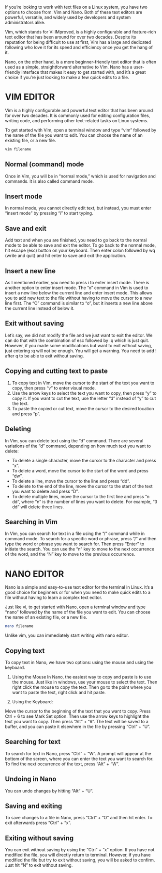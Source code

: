 If you’re looking to work with text files on a Linux system, you have two options to choose from: Vim and Nano. Both of these text editors are powerful, versatile, and widely used by developers and system administrators alike.

Vim, which stands for Vi IMproved, is a highly configurable and feature-rich text editor that has been around for over two decades. Despite its reputation for being difficult to use at first, Vim has a large and dedicated following who love it for its speed and efficiency once you get the hang of it.

Nano, on the other hand, is a more beginner-friendly text editor that is often used as a simple, straightforward alternative to Vim. Nano has a user-friendly interface that makes it easy to get started with, and it’s a great choice if you’re just looking to make a few quick edits to a file.

# VIM EDITOR
Vim is a highly configurable and powerful text editor that has been around for over two decades. It is commonly used for editing configuration files, writing code, and performing other text-related tasks on Linux systems.

To get started with Vim, open a terminal window and type “vim” followed by the name of the file you want to edit. You can choose the name of an existing file, or a new file.

```bash
vim filename
```
## Normal (command) mode

Once in Vim, you will be in “normal mode,” which is used for navigation and commands. It is also called command mode.

## Insert mode

In normal mode, you cannot directly edit text, but instead, you must enter “insert mode” by pressing “i” to start typing.

## Save and exit

Add text and when you are finished, you need to go back to the normal mode to be able to save and exit the editor. To go back to the normal mode, hit escape (esc) button on your keyboard. Then enter colon followed by wq (write and quit) and hit enter to save and exit the application.

## Insert a new line

As I mentioned earlier, you need to press i to enter insert mode. There is another option to enter insert mode. The “o” command in Vim is used to insert a new line below the current line and enter insert mode. This allows you to add new text to the file without having to move the cursor to a new line first.
The “O” command is similar to “o”, but it inserts a new line above the current line instead of below it.

## Exit without saving

Let’s say, we did not modify the file and we just want to exit the editor. We can do that with the combination of esc followed by :q which is just quit. However, if you made some modifications but want to exit without saving, just entering :q will not be enough. You will get a warning. You need to add ! after q to be able to exit without saving.

## Copying and cutting text to paste

1. To copy text in Vim, move the cursor to the start of the text you want to copy, then press “v” to enter visual mode.
2. Use the arrow keys to select the text you want to copy, then press “y” to copy it. If you want to cut the text, use the letter “d” instead of “y” to cut the text.
3. To paste the copied or cut text, move the cursor to the desired location and press “p”.

## Deleting

In Vim, you can delete text using the “d” command. There are several variations of the “d” command, depending on how much text you want to delete:

* To delete a single character, move the cursor to the character and press “x”.
* To delete a word, move the cursor to the start of the word and press “dw”.
* To delete a line, move the cursor to the line and press “dd”.
* To delete to the end of the line, move the cursor to the start of the text you want to delete and press “D”.
* To delete multiple lines, move the cursor to the first line and press “n dd”, where “n” is the number of lines you want to delete. For example, “3 dd” will delete three lines.

## Searching in Vim

In Vim, you can search for text in a file using the “/” command while in command mode. To search for a specific word or phrase, press “/” and then type the word or phrase you want to search for. Then press “Enter” to initiate the search. You can use the “n” key to move to the next occurrence of the word, and the “N” key to move to the previous occurrence.

# NANO EDITOR
Nano is a simple and easy-to-use text editor for the terminal in Linux. It’s a good choice for beginners or for when you need to make quick edits to a file without having to learn a complex text editor.

Just like vi, to get started with Nano, open a terminal window and type “nano” followed by the name of the file you want to edit. You can choose the name of an existing file, or a new file.

```bash
nano filename
```
Unlike vim, you can immediately start writing with nano editor.

## Copying text

To copy text in Nano, we have two options: using the mouse and using the keyboard.

1. Using the Mouse
In Nano, the easiest way to copy and paste is to use the mouse. Just like in windows, use your mouse to select the text. Then right click the mouse to copy the text. Then go to the point where you want to paste the text, right click and hit paste.

2. Using the Keyboard:

Move the cursor to the beginning of the text that you want to copy. Press Ctrl + 6 to see Mark Set option. Then use the arrow keys to highlight the text you want to copy. Then press “Alt” + “6”. The text will be saved to a buffer, and you can paste it elsewhere in the file by pressing “Ctrl” + “U”.

## Searching for text

To search for text in Nano, press “Ctrl” + “W”. A prompt will appear at the bottom of the screen, where you can enter the text you want to search for. To find the next occurrence of the text, press “Alt” + “W”.

## Undoing in Nano

You can undo changes by hitting “Alt” + “U”.

## Saving and exiting

To save changes to a file in Nano, press “Ctrl” + “O” and then hit enter. To exit afterwards press “Ctrl” + “x”.

## Exiting without saving

You can exit without saving by using the “Ctrl” + “x” option. If you have not modified the file, you will directly return to terminal. However, if you have modified the file but try to exit without saving, you will be asked to confirm. Just hit “N” to exit without saving.
